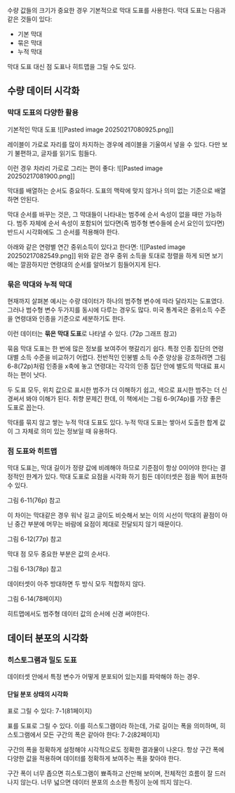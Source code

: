 
수량 값들의 크기가 중요한 경우 기본적으로 막대 도표를 사용한다. 막대 도표는 다음과 같은 것들이 있다:
- 기본 막대
- 묶은 막대
- 누적 막대

막대 도표 대신 점 도표나 히트맵을 그릴 수도 있다.

## 수량 데이터 시각화
### 막대 도표의 다양한 활용
기본적인 막대 도표
![[Pasted image 20250217080925.png]]

레이블이 가로로 자리를 많이 차지하는 경우에 레이블을 기울여서 넣을 수 있다. 다만 보기 불편하고, 글자를 읽기도 힘들다.

이런 경우 차라리 가로로 그리는 편이 좋다:
![[Pasted image 20250217081900.png]]

막대를 배열하는 순서도 중요하다. 도표의 맥락에 맞지 않거나 의미 없는 기준으로 배열하면 안된다.

막대 순서를 바꾸는 것은, 그 막대들이 나타내는 범주에 순서 속성이 없을 때만 가능하다. 범주 자체에 순서 속성이 포함되어 있다면(즉 범주형 변수들에 순서 요인이 있다면) 반드시 시각화에도 그 순서를 적용해야 한다.

아래와 같은 연령별 연간 중위소득이 있다고 한다면:
![[Pasted image 20250217082549.png]]
위와 같은 경우 중위 소득을 토대로 정렬을 하게 되면 보기에는 깔끔하지만 연령대의 순서를 알아보기 힘들어지게 된다.

### 묶은 막대와 누적 막대
현재까지 살펴본 예시는 수량 데이터가 하나의 범주형 변수에 따라 달라지는 도표였다. 그러나 범수형 변수 두가지를 동시에 다루는 경우도 많다. 미국 통계국은 중위소득 수준을 연령대와 인종을 기준으로 세분하기도 한다.

이런 데이터는 **묶은 막대 도표**로 나타낼 수 있다. (72p 그래프 참고)

묶음 막대 도표는 한 번에 많은 정보를 보여주어 햇갈리기 쉽다. 특정 인종 집단의 연령대별 소득 수준을 비교하기 어렵다. 전반적인 인봉별 소득 수준 양상을 강조하려면 그림 6-8(72p)처럼 인종을 x축에 놓고 연령대는 각각의 인종 집단 안에 별도의 막대료 표시하는 편이 낫다.

두 도표 모두, 위치 값으로 표시한 범주가 더 이해하기 쉽고, 색으로 표시한 범주는 더 신경써서 봐야 이해가 된다. 취향 문제긴 한데, 이 책에서는 그림 6-9(74p)를 가장 좋은 도표로 꼽는다.

막대를 묶지 않고 쌓는 누적 막대 도표도 있다. 누적 막대 도표는 쌓아서 도출한 합계 값이 그 자체로 의미 있는 정보일 때 유용하다.

### 점 도표와 히트맵
막대 도표는, 막대 길이가 정량 값에 비례해야 하므로 기준점이 항상 0이어야 한다는 결정적인 한계가 있다. 막대 도표로 요점을 시각화 하기 힘든 데이터셋은 점을 찍어 표현하 수 있다.

그림 6-11(76p) 참고

이 차이는 막대같은 경우 워낙 길고 글이도 비슷해서 보는 이의 시선이 막대의 끝점이 아닌 중간 부분에 머무는 바람에 요점이 제대로 전달되지 않기 때문이다.

그림 6-12(77p) 참고

막대 점 모두 중요한 부분은 값의 순서다. 

그림 6-13(78p) 참고

데이터셋이 아주 방대하면 두 방식 모두 적합하지 않다.

그림 6-14(78페이지)

히트맵에서도 범주형 데이터 값의 순서에 신경 써야한다.

## 데이터 분포의 시각화
### 히스토그램과 밀도 도표
데이터셋 안에서 특정 변수가 어떻게 분포되어 있는지를 파악해야 하는 경우.

#### 단일 분포 상태의 시각화
표로 그릴 수 있다: 7-1(81페이지)

표를 도표로 그릴 수 있다. 이를 히스토그램이라 하는데, 가로 길이는 폭을 의미하며, 히스토그램에서 모든 구간의 폭은 같아야 한다: 7-2(82페이지)

구간의 폭을 정확하게 설정해야 시각적으로도 정확한 결과물이 나온다. 항상 구간 폭에 다양한 값을 적용하며 데이터를 정확하게 보여주는 폭을 찾아야 한다.

구간 폭이 너무 좁으면 히스토그램이 뾰족하고 산만해 보이며, 전체적인 흐름이 잘 드러나지 않는다. 너무 넓으면 데이터 분포의 소소한 특징이 눈에 띄지 않는다.

